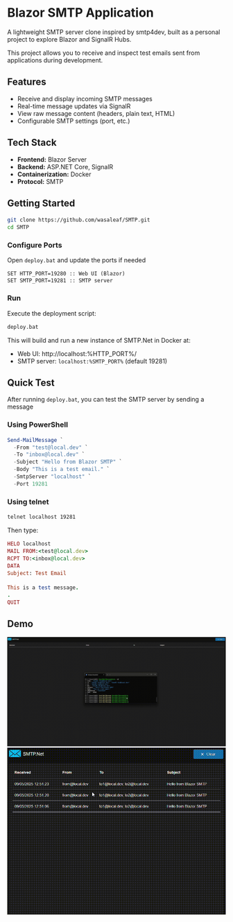 # Blazor SMTP Application
A lightweight SMTP server clone inspired by smtp4dev, built as a personal project to explore Blazor and SignalR Hubs.

This project allows you to receive and inspect test emails sent from applications during development.

## Features
- Receive and display incoming SMTP messages
- Real-time message updates via SignalR
- View raw message content (headers, plain text, HTML)
- Configurable SMTP settings (port, etc.)

## Tech Stack
- **Frontend:** Blazor Server  
- **Backend:** ASP.NET Core, SignalR  
- **Containerization:** Docker  
- **Protocol:** SMTP 

## Getting Started
```bash
git clone https://github.com/wasaleaf/SMTP.git
cd SMTP
```

### Configure Ports
Open `deploy.bat` and update the ports if needed
```
SET HTTP_PORT=19280 :: Web UI (Blazor)
SET SMTP_PORT=19281 :: SMTP server
```

### Run
Execute the deployment script:
```bash
deploy.bat
```

This will build and run a new instance of SMTP.Net in Docker at:
- Web UI: http://localhost:%HTTP_PORT%/
- SMTP server: `localhost:%SMTP_PORT%` (default 19281)

## Quick Test
After running `deploy.bat`, you can test the SMTP server by sending a message

### Using PowerShell
```powershell
Send-MailMessage `
  -From "test@local.dev" `
  -To "inbox@local.dev" `
  -Subject "Hello from Blazor SMTP" `
  -Body "This is a test email." `
  -SmtpServer "localhost" `
  -Port 19281
```

### Using telnet
```bash
telnet localhost 19281
```

Then type:
```ruby
HELO localhost
MAIL FROM:<test@local.dev>
RCPT TO:<inbox@local.dev>
DATA
Subject: Test Email

This is a test message.
.
QUIT
```

## Demo
![Blazor SMTP Demo](assets/demo.gif)
![Blazor SMTP Half Screen Demo](assets/half-screen-demo.gif)